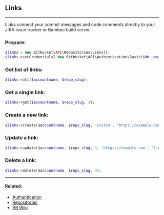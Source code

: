 ## Links

----
Links connect your commit messages and code comments directly to your JIRA issue tracker or Bamboo build server.

### Prepare:
```php
$links = new Bitbucket\API\Repositories\Links();
$links->setCredentials( new Bitbucket\API\Authentication\Basic($bb_user, $bb_pass) );
```

### Get list of links:
```php
$links->all($accountname, $repo_slug);
```

### Get a single link:
```php
$links->get($accountname, $repo_slug, 3);
```

### Create a new link:
```php
$links->create($accountname, $repo_slug, 'custom', 'https://example.com', 'link-key');
```

### Update a link:
```php
$links->update($accountname, $repo_slug, 3, 'https://example.com', 'link-key');
```

### Delete a link:
```php
$links->delete($accountname, $repo_slug, 3);
```

----

#### Related:
  * [Authentication](../authentication.md)
  * [Repositories](../repositories.md)
  * [BB Wiki](https://confluence.atlassian.com/display/BITBUCKET/links+Resources#linksResources-Overview)
